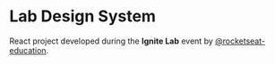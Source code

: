 # Lab Design System

React project developed during the **Ignite Lab** event by [@rocketseat-education](https://github.com/rocketseat-education).